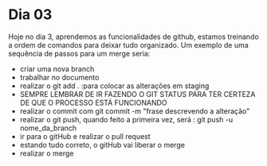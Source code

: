 # Dia 03
Hoje no dia 3, aprendemos as funcionalidades de github, estamos treinando a ordem de comandos para deixar tudo organizado.
Um exemplo de uma sequência de passos para um merge seria: 
- criar uma nova branch
- trabalhar no documento
- realizar o git add . :para colocar as alterações em staging
- SEMPRE LEMBRAR DE IR FAZENDO O GIT STATUS PARA TER CERTEZA DE QUE O PROCESSO ESTÁ FUNCIONANDO
- realizar o commit com git commit -m "frase descrevendo a alteração"
- realizar o git push, quando feito a primeira vez, será : git push -u nome_da_branch
- ir para o gitHub e realizar o pull request
- estando tudo correto, o gitHub vai liberar o merge
- realizar o merge

